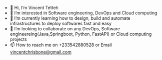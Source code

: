 - 👋 Hi, I’m Vincent Tetteh
- 👀 I’m interested in Software engineering, DevOps and Cloud computing
- 🌱 I’m currently learning how to design, build and automate infrastructures to deploy softwares fast and easy
- 💞️ I’m looking to collaborate on any DevOps, Software engineereing(Java,Springboot, Python, FastAPI) or Cloud computing projects
- 📫 How to reach me on +233542880528 or Email vincentchrisbone@gmail.com

<!---
VIncentTetteh/VIncentTetteh is a ✨ special ✨ repository because its `README.md` (this file) appears on your GitHub profile.
You can click the Preview link to take a look at your changes.
--->
